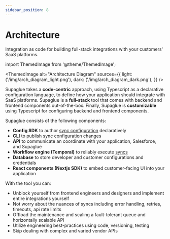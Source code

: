 ```yaml
---
sidebar_position: 8
---
```


# Architecture

Integration as code for building full-stack integrations with your customers' SaaS platforms.

import ThemedImage from '@theme/ThemedImage';

<ThemedImage
alt="Architecture Diagram"
sources={{
    light: ('/img/arch_diagram_light.png'),
    dark: ('/img/arch_diagram_dark.png'),
  }}
/>

Supaglue takes a **code-centric** approach, using Typescript as a declarative configuration language, to define how your application should integrate with SaaS platforms. Supaglue is a **full-stack** tool that comes with backend and frontend components out-of-the-box. Finally, Supaglue is **customizable** using Typescript for configuring backend and frontend components.

Supaglue consists of the following components:

- **Config SDK** to author [sync configuration](./concepts#developer-config) declaratively
- **CLI** to publish sync configuration changes
- **API** to communicate an coordinate with your application, Salesforce, and Supaglue
- **Workflow engine (Temporal)** to reliably execute [syncs](./concepts#sync)
- **Database** to store developer and customer configurations and credentials
- **React components (Nextjs SDK)** to embed customer-facing UI into your application

With the tool you can:

- Unblock yourself from frontend engineers and designers and implement entire integrations yourself
- Not worry about the nuances of syncs including error handling, retries, timeouts, api rate limits
- Offload the maintenance and scaling a fault-tolerant queue and horizontally scalable API
- Utilize engineering best-practices using code, versioning, testing
- Skip dealing with complex and varied vendor APIs
